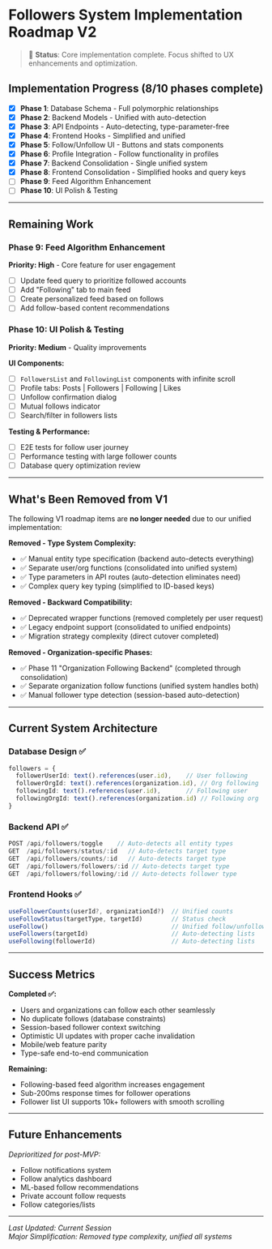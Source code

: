 # Followers System Implementation Roadmap V2

> 📝 **Status**: Core implementation complete. Focus shifted to UX enhancements and optimization.

## Implementation Progress (8/10 phases complete)

- [x] **Phase 1**: Database Schema - Full polymorphic relationships
- [x] **Phase 2**: Backend Models - Unified with auto-detection  
- [x] **Phase 3**: API Endpoints - Auto-detecting, type-parameter-free
- [x] **Phase 4**: Frontend Hooks - Simplified and unified
- [x] **Phase 5**: Follow/Unfollow UI - Buttons and stats components
- [x] **Phase 6**: Profile Integration - Follow functionality in profiles
- [x] **Phase 7**: Backend Consolidation - Single unified system
- [x] **Phase 8**: Frontend Consolidation - Simplified hooks and query keys
- [ ] **Phase 9**: Feed Algorithm Enhancement 
- [ ] **Phase 10**: UI Polish & Testing

---

## Remaining Work

### Phase 9: Feed Algorithm Enhancement
**Priority: High** - Core feature for user engagement

- [ ] Update feed query to prioritize followed accounts
- [ ] Add "Following" tab to main feed  
- [ ] Create personalized feed based on follows
- [ ] Add follow-based content recommendations

### Phase 10: UI Polish & Testing  
**Priority: Medium** - Quality improvements

**UI Components:**
- [ ] `FollowersList` and `FollowingList` components with infinite scroll
- [ ] Profile tabs: Posts | Followers | Following | Likes
- [ ] Unfollow confirmation dialog
- [ ] Mutual follows indicator
- [ ] Search/filter in followers lists

**Testing & Performance:**
- [ ] E2E tests for follow user journey
- [ ] Performance testing with large follower counts  
- [ ] Database query optimization review

---

## What's Been Removed from V1

The following V1 roadmap items are **no longer needed** due to our unified implementation:

**Removed - Type System Complexity:**
- ✅ Manual entity type specification (backend auto-detects everything)
- ✅ Separate user/org functions (consolidated into unified system)
- ✅ Type parameters in API routes (auto-detection eliminates need)
- ✅ Complex query key typing (simplified to ID-based keys)

**Removed - Backward Compatibility:**
- ✅ Deprecated wrapper functions (removed completely per user request)
- ✅ Legacy endpoint support (consolidated to unified endpoints)
- ✅ Migration strategy complexity (direct cutover completed)

**Removed - Organization-specific Phases:**
- ✅ Phase 11 "Organization Following Backend" (completed through consolidation)
- ✅ Separate organization follow functions (unified system handles both)
- ✅ Manual follower type detection (session-based auto-detection)

---

## Current System Architecture

### Database Design ✅
```typescript
followers = {
  followerUserId: text().references(user.id),    // User following
  followerOrgId: text().references(organization.id), // Org following  
  followingId: text().references(user.id),       // Following user
  followingOrgId: text().references(organization.id) // Following org
}
```

### Backend API ✅  
```typescript
POST /api/followers/toggle    // Auto-detects all entity types
GET  /api/followers/status/:id   // Auto-detects target type
GET  /api/followers/counts/:id   // Auto-detects target type  
GET  /api/followers/followers/:id // Auto-detects target type
GET  /api/followers/following/:id // Auto-detects follower type
```

### Frontend Hooks ✅
```typescript
useFollowerCounts(userId?, organizationId?)  // Unified counts
useFollowStatus(targetType, targetId)        // Status check
useFollow()                                  // Unified follow/unfollow
useFollowers(targetId)                       // Auto-detecting lists
useFollowing(followerId)                     // Auto-detecting lists
```

---

## Success Metrics

**Completed ✅:**
- Users and organizations can follow each other seamlessly
- No duplicate follows (database constraints)
- Session-based follower context switching
- Optimistic UI updates with proper cache invalidation
- Mobile/web feature parity
- Type-safe end-to-end communication

**Remaining:**
- Following-based feed algorithm increases engagement
- Sub-200ms response times for follower operations
- Follower list UI supports 10k+ followers with smooth scrolling

---

## Future Enhancements
*Deprioritized for post-MVP:*
- Follow notifications system
- Follow analytics dashboard  
- ML-based follow recommendations
- Private account follow requests
- Follow categories/lists

---

*Last Updated: Current Session*  
*Major Simplification: Removed type complexity, unified all systems*